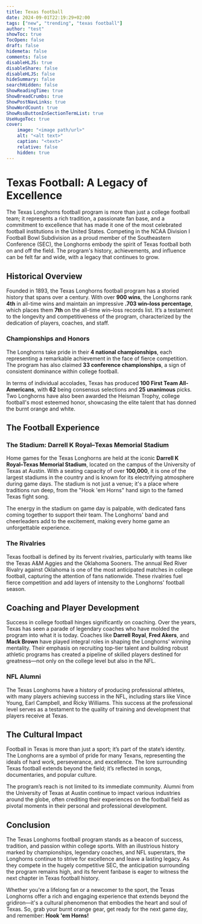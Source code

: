 ```yaml
---
title: Texas football
date: 2024-09-01T22:19:29+02:00
tags: ["new", "trending", "texas football"]
author: "test"
showToc: true
TocOpen: false
draft: false
hidemeta: false
comments: false
disableHLJS: true
disableShare: false
disableHLJS: false
hideSummary: false
searchHidden: false
ShowReadingTime: true
ShowBreadCrumbs: true
ShowPostNavLinks: true
ShowWordCount: true
ShowRssButtonInSectionTermList: true
UseHugoToc: true
cover:
    image: "<image path/url>"
    alt: "<alt text>"
    caption: "<text>"
    relative: false
    hidden: true
---
```

# Texas Football: A Legacy of Excellence

The Texas Longhorns football program is more than just a college football team; it represents a rich tradition, a passionate fan base, and a commitment to excellence that has made it one of the most celebrated football institutions in the United States. Competing in the NCAA Division I Football Bowl Subdivision as a proud member of the Southeastern Conference (SEC), the Longhorns embody the spirit of Texas football both on and off the field. The program's history, achievements, and influence can be felt far and wide, with a legacy that continues to grow.

## Historical Overview

Founded in 1893, the Texas Longhorns football program has a storied history that spans over a century. With over **900 wins**, the Longhorns rank **4th** in all-time wins and maintain an impressive **.703 win–loss percentage**, which places them **7th** on the all-time win–loss records list. It’s a testament to the longevity and competitiveness of the program, characterized by the dedication of players, coaches, and staff.

### Championships and Honors

The Longhorns take pride in their **4 national championships**, each representing a remarkable achievement in the face of fierce competition. The program has also claimed **33 conference championships**, a sign of consistent dominance within college football. 

In terms of individual accolades, Texas has produced **100 First Team All-Americans**, with **62** being consensus selections and **25 unanimous** picks. Two Longhorns have also been awarded the Heisman Trophy, college football's most esteemed honor, showcasing the elite talent that has donned the burnt orange and white.

## The Football Experience

### The Stadium: Darrell K Royal–Texas Memorial Stadium

Home games for the Texas Longhorns are held at the iconic **Darrell K Royal–Texas Memorial Stadium**, located on the campus of the University of Texas at Austin. With a seating capacity of over **100,000**, it is one of the largest stadiums in the country and is known for its electrifying atmosphere during game days. The stadium is not just a venue; it's a place where traditions run deep, from the "Hook 'em Horns" hand sign to the famed Texas fight song.

The energy in the stadium on game day is palpable, with dedicated fans coming together to support their team. The Longhorns' band and cheerleaders add to the excitement, making every home game an unforgettable experience. 

### The Rivalries

Texas football is defined by its fervent rivalries, particularly with teams like the Texas A&M Aggies and the Oklahoma Sooners. The annual Red River Rivalry against Oklahoma is one of the most anticipated matches in college football, capturing the attention of fans nationwide. These rivalries fuel fierce competition and add layers of intensity to the Longhorns' football season.

## Coaching and Player Development

Success in college football hinges significantly on coaching. Over the years, Texas has seen a parade of legendary coaches who have molded the program into what it is today. Coaches like **Darrell Royal**, **Fred Akers**, and **Mack Brown** have played integral roles in shaping the Longhorns' winning mentality. Their emphasis on recruiting top-tier talent and building robust athletic programs has created a pipeline of skilled players destined for greatness—not only on the college level but also in the NFL.

### NFL Alumni

The Texas Longhorns have a history of producing professional athletes, with many players achieving success in the NFL, including stars like Vince Young, Earl Campbell, and Ricky Williams. This success at the professional level serves as a testament to the quality of training and development that players receive at Texas.

## The Cultural Impact

Football in Texas is more than just a sport; it’s part of the state’s identity. The Longhorns are a symbol of pride for many Texans, representing the ideals of hard work, perseverance, and excellence. The lore surrounding Texas football extends beyond the field; it’s reflected in songs, documentaries, and popular culture.

The program’s reach is not limited to its immediate community. Alumni from the University of Texas at Austin continue to impact various industries around the globe, often crediting their experiences on the football field as pivotal moments in their personal and professional development.

## Conclusion

The Texas Longhorns football program stands as a beacon of success, tradition, and passion within college sports. With an illustrious history marked by championships, legendary coaches, and NFL superstars, the Longhorns continue to strive for excellence and leave a lasting legacy. As they compete in the hugely competitive SEC, the anticipation surrounding the program remains high, and its fervent fanbase is eager to witness the next chapter in Texas football history.

Whether you're a lifelong fan or a newcomer to the sport, the Texas Longhorns offer a rich and engaging experience that extends beyond the gridiron—it's a cultural phenomenon that embodies the heart and soul of Texas. So, grab your burnt orange gear, get ready for the next game day, and remember: **Hook 'em Horns!**
